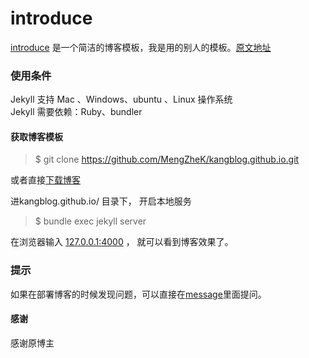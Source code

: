 # introduce

[introduce](http://havysec.github.io) 是一个简洁的博客模板，我是用的别人的模板。[原文地址](https://github.com/MengZheK/kangblog.github.io.git)

### 使用条件

Jekyll 支持 Mac 、Windows、ubuntu 、Linux 操作系统                     
Jekyll 需要依赖：Ruby、bundler

#### 获取博客模板

> $ git clone https://github.com/MengZheK/kangblog.github.io.git

或者直接[下载博客](https://github.com/MengZheK/kangblog.github.io/archive/master.zip)   

进kangblog.github.io/ 目录下， 开启本地服务 

> $ bundle exec jekyll server

在浏览器输入 [127.0.0.1:4000](127.0.0.1:4000) ， 就可以看到博客效果了。

### 提示
如果在部署博客的时候发现问题，可以直接在[message](https://robotkang.cc/liuyan/)里面提问。        


#### 感谢   
感谢原博主